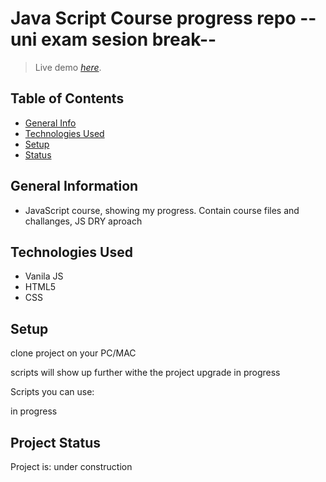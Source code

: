 # Java Script Course progress repo --uni exam sesion break--
> Live demo [_here_](#).

## Table of Contents
* [General Info](#general-information)
* [Technologies Used](#technologies-used)
* [Setup](#setup)
* [Status](#project-status)

## General Information
- JavaScript course, showing my progress. Contain course files and challanges, JS DRY aproach

## Technologies Used
- Vanila JS
- HTML5
- CSS




## Setup

clone project on your PC/MAC

scripts will show up further withe the project upgrade
in progress

Scripts you can use:

in progress  


## Project Status
Project is: under construction
